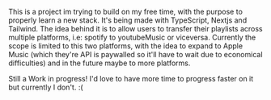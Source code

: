 This is a project im trying to build on my free time, with the purpose to properly learn a new stack. It's being made with TypeScript, Nextjs and Tailwind. The idea behind it is to allow users to transfer their playlists across multiple platforms, i.e: spotify to youtubeMusic or viceversa. Currently the scope is limited to this two platforms, with the idea to expand to Apple Music (which they're API is paywalled so it'll have to wait due to economical difficulties) and in the future maybe to more platforms.

Still a Work in progress! I'd love to have more time to progress faster on it but currently I don't. :(
